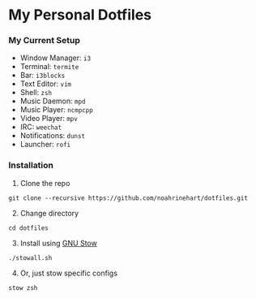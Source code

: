 My Personal Dotfiles
===================

### My Current Setup

* Window Manager: ```i3```
* Terminal: ```termite```
* Bar: ```i3blocks```
* Text Editor: ```vim```
* Shell: ```zsh```
* Music Daemon: ```mpd```
* Music Player: ```ncmpcpp```
* Video Player: ```mpv```
* IRC: ```weechat```
* Notifications: ```dunst```
* Launcher: ```rofi```


### Installation

1. Clone the repo

```git clone --recursive https://github.com/noahrinehart/dotfiles.git```

2. Change directory

```cd dotfiles```

3. Install using [GNU Stow]

```./stowall.sh```

4. Or, just stow specific configs

```stow zsh```




[GNU Stow]: https://www.gnu.org/software/stow/
